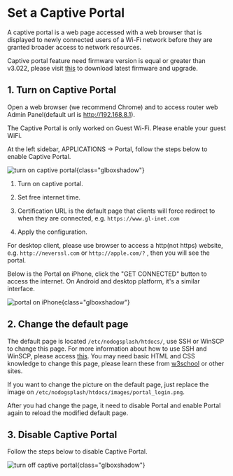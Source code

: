 # Set a Captive Portal

A captive portal is a web page accessed with a web browser that is displayed to newly connected users of a Wi-Fi network before they are granted broader access to network resources.

Captive portal feature need firmware version is equal or greater than v3.022, please visit <a href="https://docs.gl-inet.com/en/3/release_notes/">this</a> to download latest firmware and upgrade.

## 1. Turn on Captive Portal

Open a web browser (we recommend Chrome) and to access router web Admin Panel(default url is <a href="http://192.168.8.1" target="_blank">http://192.168.8.1</a>).

The Captive Portal is only worked on Guest Wi-Fi. Please enable your guest WiFi.

At the left sidebar, APPLICATIONS -> Portal, follow the steps below to enable Captive Portal.

![turn on captive portal](https://static.gl-inet.com/docs/en/3/tutorials/captive_portal/turn-on-captive-portal.png){class="glboxshadow"}

1) Turn on captive portal. 

2) Set free internet time.

3) Certification URL is the default page that clients will force redirect to when they are connected, e.g. `https://www.gl-inet.com`

4) Apply the configuration.

For desktop client, please use browser to access a http(not https) website, e.g. `http://neverssl.com` or `http://apple.com/?` , then you will see the portal.

Below is the Portal on iPhone, click the "GET CONNECTED" button to access the internet. On Android and desktop platform, it's a similar interface.

![portal on iPhone](https://static.gl-inet.com/docs/en/3/tutorials/captive_portal/portal-on-ios.png){class="glboxshadow"}

## 2. Change the default page

The default page is located `/etc/nodogsplash/htdocs/`, use SSH or WinSCP to change this page. For more information about how to use SSH and WinSCP, please access <a href="https://docs.gl-inet.com/en/3/app/ssh/" target="_blank">this</a>. You may need basic HTML and CSS knowledge to change this page, please learn these from <a href="https://www.w3schools.com/" target="_blank">w3school</a> or other sites.

If you want to change the picture on the default page, just replace the image on `/etc/nodogsplash/htdocs/images/portal_login.png`.

After you had change the page, it need to disable Portal and enable Portal again to reload the modified default page.

## 3. Disable Captive Portal

Follow the steps below to disable Captive Portal.

![turn off captive portal](https://static.gl-inet.com/docs/en/3/tutorials/captive_portal/turn-off-captive-portal.png){class="glboxshadow"}
